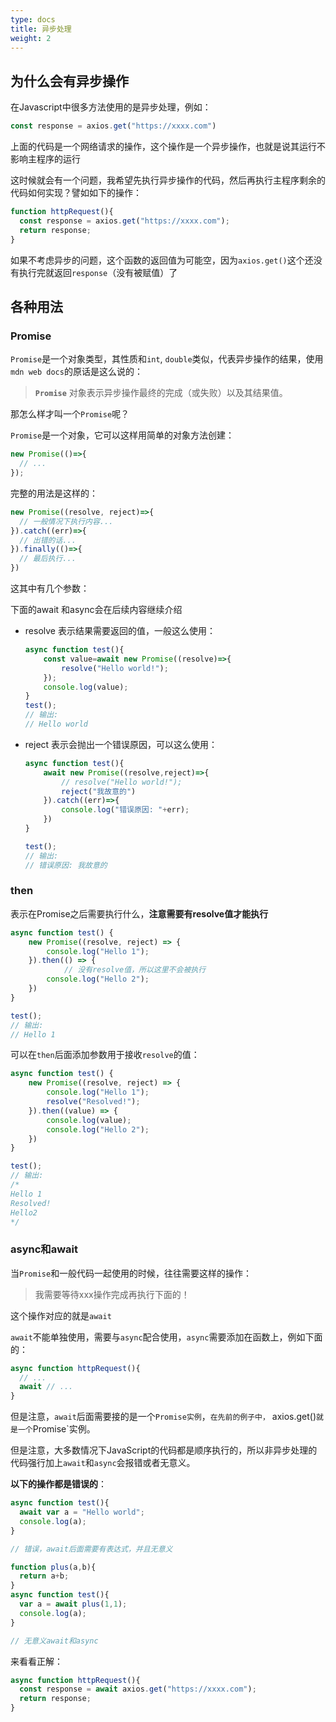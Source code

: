 ```yaml
---
type: docs
title: 异步处理
weight: 2
---
```



## 为什么会有异步操作

在Javascript中很多方法使用的是异步处理，例如：

```javascript
const response = axios.get("https://xxxx.com")
```

上面的代码是一个网络请求的操作，这个操作是一个异步操作，也就是说其运行不影响主程序的运行

这时候就会有一个问题，我希望先执行异步操作的代码，然后再执行主程序剩余的代码如何实现？譬如如下的操作：

```javascript
function httpRequest(){
  const response = axios.get("https://xxxx.com");
  return response;
}
```

如果不考虑异步的问题，这个函数的返回值为可能空，因为`axios.get()`这个还没有执行完就返回`response`（没有被赋值）了

## 各种用法

### Promise

`Promise`是一个对象类型，其性质和`int`, `double`类似，代表异步操作的结果，使用`mdn web docs`的原话是这么说的：

> **`Promise`** 对象表示异步操作最终的完成（或失败）以及其结果值。

那怎么样才叫一个`Promise`呢？

`Promise`是一个对象，它可以这样用简单的对象方法创建：

```js
new Promise(()=>{
  // ...
});
```

完整的用法是这样的：

```js
new Promise((resolve, reject)=>{
  // 一般情况下执行内容...
}).catch((err)=>{
  // 出错的话...
}).finally(()=>{
  // 最后执行...
})
```

这其中有几个参数：

下面的await 和async会在后续内容继续介绍

- resolve
  表示结果需要返回的值，一般这么使用：

  ```js
  async function test(){
      const value=await new Promise((resolve)=>{
          resolve("Hello world!");
      });
      console.log(value);
  }
  test();
  // 输出: 
  // Hello world
  ```

- reject
  表示会抛出一个错误原因，可以这么使用：

  ```js
  async function test(){
      await new Promise((resolve,reject)=>{
          // resolve("Hello world!");
          reject("我故意的")
      }).catch((err)=>{
          console.log("错误原因: "+err);
      })
  }
  
  test();
  // 输出: 
  // 错误原因: 我故意的
  ```

### then

表示在Promise之后需要执行什么，**注意需要有resolve值才能执行**

```js
async function test() {
    new Promise((resolve, reject) => {
        console.log("Hello 1");
    }).then(() => {
		    // 没有resolve值，所以这里不会被执行
        console.log("Hello 2");
    })
}

test();
// 输出: 
// Hello 1
```

可以在`then`后面添加参数用于接收`resolve`的值：

```js
async function test() {
    new Promise((resolve, reject) => {
        console.log("Hello 1");
        resolve("Resolved!");
    }).then((value) => {
        console.log(value);
        console.log("Hello 2");
    })
}

test();
// 输出:
/*
Hello 1
Resolved!
Hello2
*/
```

### async和await

当`Promise`和一般代码一起使用的时候，往往需要这样的操作：

> 我需要等待xxx操作完成再执行下面的！

这个操作对应的就是`await`

`await`不能单独使用，需要与`async`配合使用，`async`需要添加在函数上，例如下面的：

```js
async function httpRequest(){
  // ...
  await // ...
}
```

但是注意，`await`后面需要接的是一个`Promise实例`，`在先前的例子中，` axios.get()`就是一个`Promise`实例。

但是注意，大多数情况下JavaScript的代码都是顺序执行的，所以非异步处理的代码强行加上`await`和`async`会报错或者无意义。

**以下的操作都是错误的**：

```js
async function test(){
  await var a = "Hello world";
  console.log(a);
}

// 错误，await后面需要有表达式，并且无意义
```

```js
function plus(a,b){
  return a+b;
}
async function test(){
  var a = await plus(1,1);
  console.log(a);
}

// 无意义await和async
```

来看看正解：

```js
async function httpRequest(){
  const response = await axios.get("https://xxxx.com");
  return response;
}
```

